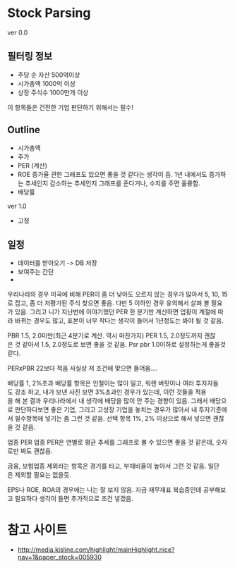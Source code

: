 # Stock Parsing

ver 0.0

## 필터링 정보
* 주당 순 자산 500억이상
* 시가총액 1000억 이상
* 상장 주식수 1000만개 이상

이 항목들은 건전한 기업 판단하기 위해서는 필수!


## Outline
* 시가총액 
* 주가 
* PER (계산)
* ROE 증가율 관한 그래프도 있으면 좋을 것 같다는 생각이 듬. 1년 내에서도 증가하는 추세인지 감소하는 추세인지 그래프를 준다거나, 수치를 주면 훌륭함.
* 배당률 


ver 1.0

* 고정


## 일정 
* 데이터를 받아오기 -> DB 저장 
* 보여주는 간단 
* 

우리나라의 경우 미국에 비해 PER이 좀 더 낮아도 오르지 않는 경우가 많아서 5, 10, 15로 잡고, 좀 더 저평가된 주식 찾으면 좋음. 다만 5 이하인 경우 유의해서 살펴 볼 필요가 있음. 그리고 니가 지난번에 이야기했던 PER 한 분기만 계산하면 업황이 계절에 따라 바뀌는 경우도 많고, 표본이 너무 작다는 생각이 들어서 1년정도는 봐야 될 것 같음. 



PBR 1.5, 2.0미만(최근 4분기로 계산. 역시 마찬가지)
PER 1.5, 2.0정도까지 괜찮은 것 같아서 1.5, 2.0정도로 보면 좋을 것 같음.
Psr pbr 1.0이하로 설정하는게 좋을것같다.

PERxPBR 22보다 적음
사실상 저 조건에 맞으면 들어옴....

배당률 1, 2%초과
배당률 항목은 인철이는 많이 밀고, 워렌 버핏이나 여러 투자자들도 강조 하고, 내가 보낸 사진 보면 3%초과인 경우가 있는데, 이런 것들을 적용을 해 본 결과 우리나라에서 내 생각에 배당을 많이 안 주는 경향이 있음. 그래서 배당으로 판단하다보면 좋은 기업, 그리고 고성장 기업을 놓치는 경우가 많아서 내 투자기준에서 필수항목에 넣기는 좀 그런 것 같음.
선택 항목 1%, 2% 이상으로 해서 넣으면 괜찮을 것 같음.

업종 PER
업종 PER은 연별로 평균 추세를 그래프로 볼 수 있으면 좋을 것 같은데, 숫자로만 봐도 괜찮음.

금융, 보험업종 제외라는 항목은 경기를 타고, 부채비율이 높아서 그런 것 같음. 일단은 제외할 필요는 없을듯.

EPS나 ROE, ROA의 경우에는 나는 잘 보지 않음. 지금 재무재표 복습중인데 공부해보고 필요하다 생각이 들면 추가적으로 조건 넣겠음.


# 참고 사이트 
* http://media.kisline.com/highlight/mainHighlight.nice?nav=1&paper_stock=005930